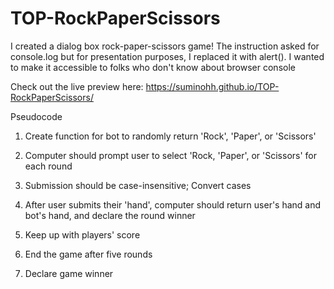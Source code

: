 # TOP-RockPaperScissors

I created a dialog box rock-paper-scissors game! 
The instruction asked for console.log but for presentation purposes, I replaced it with alert(). 
I wanted to make it accessible to folks who don't know about browser console

Check out the live preview here: 
https://suminohh.github.io/TOP-RockPaperScissors/

Pseudocode

1. Create function for bot to randomly return 'Rock', 'Paper', or 'Scissors'

2. Computer should prompt user to select 'Rock, 'Paper', or 'Scissors' for each round

3. Submission should be case-insensitive; Convert cases

4. After user submits their 'hand', computer should return user's hand and bot's hand, and declare the round winner

5. Keep up with players' score

6. End the game after five rounds 

7. Declare game winner
